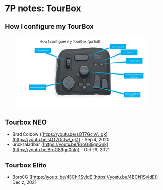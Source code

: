 # 7P notes: TourBox

## How I configure my TourBox

<figure><img src="../../.gitbook/assets/7P SLIDE Tourbox.jpg" alt=""><figcaption></figcaption></figure>

## Tourbox NEO

* Brad Colbow ([https://youtu.be/sQT7Gctw\_gk](https://youtu.be/sQT7Gctw\_gk)) - Sep 4, 2020
* uricksaladbar ([https://youtu.be/BroG89gnGnk](https://youtu.be/BroG89gnGnk)) - Oct 29, 2021

## Tourbox Elite

* BoroCG ([https://youtu.be/4BChI1SvIdE](https://youtu.be/4BChI1SvIdE)) Dec 2, 2021&#x20;

